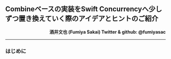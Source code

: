 ## Combineベースの実装をSwift Concurrencyへ少しずつ置き換えていく際のアイデアとヒントのご紹介

<p align="right">
<strong>酒井文也 (Fumiya Sakai) Twitter &amp; github: @fumiyasac</strong>
</p>

<hr>

### はじめに
